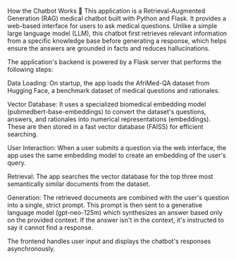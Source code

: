 How the Chatbot Works 🤖
This application is a Retrieval-Augmented Generation (RAG) medical chatbot built with Python and Flask. It provides a web-based interface for users to ask medical questions. Unlike a simple large language model (LLM), this chatbot first retrieves relevant information from a specific knowledge base before generating a response, which helps ensure the answers are grounded in facts and reduces hallucinations.

The application's backend is powered by a Flask server that performs the following steps:

Data Loading: On startup, the app loads the AfriMed-QA dataset from Hugging Face, a benchmark dataset of medical questions and rationales.

Vector Database: It uses a specialized biomedical embedding model (pubmedbert-base-embeddings) to convert the dataset's questions, answers, and rationales into numerical representations (embeddings). These are then stored in a fast vector database (FAISS) for efficient searching.

User Interaction: When a user submits a question via the web interface, the app uses the same embedding model to create an embedding of the user's query.

Retrieval: The app searches the vector database for the top three most semantically similar documents from the dataset.

Generation: The retrieved documents are combined with the user's question into a single, strict prompt. This prompt is then sent to a generative language model (gpt-neo-125m) which synthesizes an answer based only on the provided context. If the answer isn't in the context, it's instructed to say it cannot find a response.

The frontend  handles user input and displays the chatbot's responses asynchronously.







